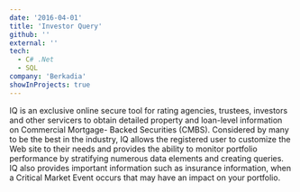 ```yaml
---
date: '2016-04-01'
title: 'Investor Query'
github: ''
external: ''
tech:
  - C# .Net
  - SQL
company: 'Berkadia'
showInProjects: true
---
```


IQ is an exclusive online secure tool for rating agencies, trustees, investors and other
servicers to obtain detailed property and loan-level information on Commercial Mortgage-
Backed Securities (CMBS). Considered by many to be the best in the industry, IQ allows the
registered user to customize the Web site to their needs and provides the ability to monitor
portfolio performance by stratifying numerous data elements and creating queries. IQ also
provides important information such as insurance information, when a Critical Market Event
occurs that may have an impact on your portfolio.
